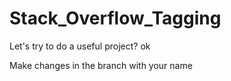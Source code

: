 # Stack_Overflow_Tagging
Let's try to do a useful project?
ok

Make changes in the branch with your name
